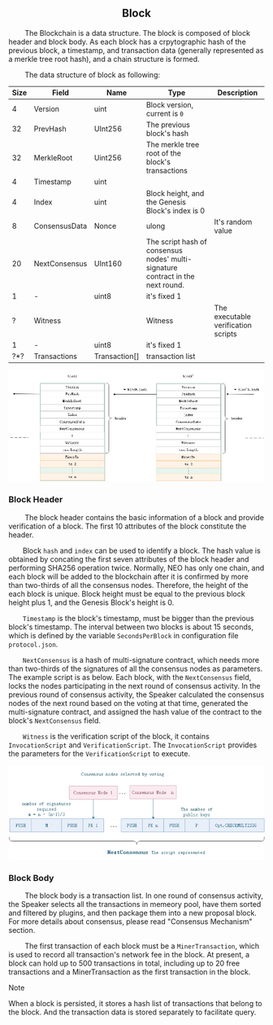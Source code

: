 <center><h2>Block</h2></center>

<!-- &emsp;&emsp;在比特币系统中，可以存在多条链并存，即暂时分叉，但经过足够长的时间后最长的链条（提供了最多的工作量证明）成为确认的区块链。 Neo因为采用了dBFT共识算法，在系统正常运行时，不会同时出现一条以上的链。请参见`共识`部分。 -->
&emsp;&emsp; The Blockchain is a data structure. The block is composed of block header and block body. As each block has a crpytographic hash of the previous block, a timestamp, and transaction data (generally represented as a merkle tree root hash), and a chain structure is formed.

&emsp;&emsp; The data structure of block as following:

| Size | Field | Name  | Type | Description |
|----|-----|-------|------|------|
| 4 | Version  | uint | Block version, current is `0` |
|32 | PrevHash  | UInt256 | The previous block's hash |
|32 | MerkleRoot | Uint256 |The merkle tree root of the block's transactions  |
| 4 | Timestamp  | uint |   |
| 4 | Index | uint |  Block height, and the Genesis Block's index is 0 |
| 8 | ConsensusData | Nonce | ulong | It's random value |
|20 | NextConsensus  | UInt160 |  The script hash of consensus nodes' multi-signature contract in the next round. |
| 1 | - | uint8 | it's fixed 1   |
| ? | Witness | |  Witness | The executable verification scripts|
| 1 | - | uint8 | it's fixed 1   |
|?*?| Transactions  |  Transaction[] | transaction list |

[![../../images/blockchain/blockchain.jpg](../../images/blockchain/blockchain.jpg)](../../images/blockchain/blockchain.jpg)


### **Block Header**


&emsp;&emsp; The block header contains the basic information of a block and provide verification of a block.  The first 10 attributes of the block constitute the header.

&emsp;&emsp;Block `hash` and `index` can be used to identify a block. The hash value is obtained by concating the first seven attributes of the block header and performing SHA256 operation twice. Normally, NEO has only one chain, and each block will be added to the blockchain after it is confirmed by more than two-thirds of all the consensus nodes. Therefore, the height of the each block is unique. Block height must be equal to the previous block height plus 1, and the Genesis Block's height is 0.


&emsp;&emsp;`Timestamp` is the block's timestamp, must be bigger than the previous block's timestamp. The interval between two blocks is about 15 seconds, which is defined by the variable `SecondsPerBlock` in configuration file `protocol.json`.

&emsp;&emsp;`NextConsensus` is a hash of multi-signature contract, which needs more than two-thirds of the signatures of all the consensus nodes as parameters. The example script is as below. Each block, with the `NextConsensus` field, locks the nodes participating in the next round of consensus activity. In the previous round of consensus activity, the Speaker calculated the consensus nodes of the next round based on the voting at that time, generated the multi-signature contract, and assigned the hash value of the contract to the block's `NextConsensus` field.

&emsp;&emsp;`Witness` is the verification script of the block, it contains `InvocationScript` and `VerificationScript`. The `InvocationScript` provides the parameters for the `VerificationScript` to execute.


[![../../images/blockchain/nextconsensus_script_en.jpg](../../images/blockchain/nextconsensus_script_en.jpg)](../../images/blockchain/nextconsensus_script_en.jpg)

### **Block Body**

&emsp;&emsp; The block body is a transaction list. In one round of consensus activity, the Speaker selects all the transactions in memeory pool, have them sorted and filtered by plugins, and then package them into a new proposal block. For more details about consensus, please read "Consensus Mechanism" section.

&emsp;&emsp; The first transaction of each block must be a `MinerTransaction`, which is used to record all transaction's network fee in the block. At present, a block can hold up to 500 transactions in total, including up to 20 free transactions and a MinerTransaction as the first transaction in the block.


> [!NOTE]
> When a block is persisted, it stores a hash list of transactions that belong to the block. And the transaction data is stored separately to facilitate query.